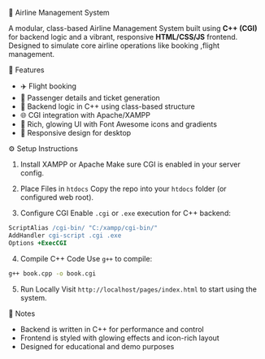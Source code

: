 🛫 Airline Management System

A modular, class-based Airline Management System built using **C++ (CGI)** for backend logic and a vibrant, responsive **HTML/CSS/JS** frontend. Designed to simulate core airline operations like booking ,flight management.


 🚀 Features

- ✈️ Flight booking 
- 👤 Passenger details and ticket generation  
- 🧮 Backend logic in C++ using class-based structure  
- 🌐 CGI integration with Apache/XAMPP  
- 🎨 Rich, glowing UI with Font Awesome icons and gradients  
- 📱 Responsive design for desktop 




 ⚙️ Setup Instructions

 1. Install XAMPP or Apache
Make sure CGI is enabled in your server config.

 2. Place Files in `htdocs`
Copy the repo into your `htdocs` folder (or configured web root).

 3. Configure CGI
Enable `.cgi` or `.exe` execution for C++ backend:
```apache
ScriptAlias /cgi-bin/ "C:/xampp/cgi-bin/"
AddHandler cgi-script .cgi .exe
Options +ExecCGI
```

 4. Compile C++ Code
Use `g++` to compile:
```bash
g++ book.cpp -o book.cgi
```

5. Run Locally
Visit `http://localhost/pages/index.html` to start using the system.

 
 📌 Notes

- Backend is written in C++ for performance and control  
- Frontend is styled with glowing effects and icon-rich layout  
- Designed for educational and demo purposes

